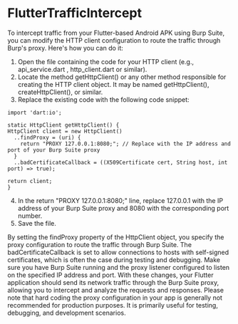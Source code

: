 # FlutterTrafficIntercept

To intercept traffic from your Flutter-based Android APK using Burp Suite, you can modify the HTTP client configuration to route the traffic through Burp's proxy. Here's how you can do it:
  1. Open the file containing the code for your HTTP client (e.g., api_service.dart , http_client.dart or similar).
  2. Locate the method getHttpClient() or any other method responsible for creating the HTTP client object. It may be named getHttpClient(), createHttpClient(), or similar.
  3. Replace the existing code with the following code snippet:
  
  ```
  import 'dart:io';

  static HttpClient getHttpClient() {
  HttpClient client = new HttpClient()
    ..findProxy = (uri) {
      return "PROXY 127.0.0.1:8080;"; // Replace with the IP address and port of your Burp Suite proxy
    }
    ..badCertificateCallback = ((X509Certificate cert, String host, int port) => true);

  return client;
  }
  
```

  4. In the return "PROXY 127.0.0.1:8080;" line, replace 127.0.0.1 with the IP address of your Burp Suite proxy and 8080 with the corresponding port number.
  5. Save the file.
  
  By setting the findProxy property of the HttpClient object, you specify the proxy configuration to route the traffic through Burp Suite. 
  The badCertificateCallback is set to allow connections to hosts with self-signed certificates, which is often the case during testing and debugging.
  Make sure you have Burp Suite running and the proxy listener configured to listen on the specified IP address and port. 
  With these changes, your Flutter application should send its network traffic through the Burp Suite proxy, allowing you to intercept and analyze the requests   and     responses.
  Please note that hard coding the proxy configuration in your app is generally not recommended for production purposes. It is primarily useful for testing, debugging, and development scenarios.
